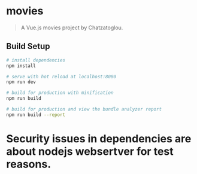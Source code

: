 # movies

> A Vue.js movies project by Chatzatoglou.

## Build Setup

``` bash
# install dependencies
npm install

# serve with hot reload at localhost:8080
npm run dev

# build for production with minification
npm run build

# build for production and view the bundle analyzer report
npm run build --report
```

# Security issues in dependencies are about nodejs websertver for test reasons. 
